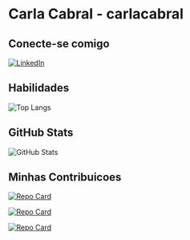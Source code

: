 # Carla Cabral - carlacabral 

## Conecte-se comigo
[![LinkedIn](https://img.shields.io/badge/LinkedIn-0077B5?style=for-the-badge&logo=linkedin&logoColor=white)](https://www.linkedin.com/in/carlamcamposcabral/)

## Habilidades

![Top Langs](https://github-readme-stats-git-masterrstaa-rickstaa.vercel.app/api/top-langs/?username=ccarlacabral&layout=compact&bg_color=000&border_color=30A3DC&title_color=E94D5F&text_color=FFF)


## GitHub Stats

![GitHub Stats](https://github-readme-stats.vercel.app/api?username=ccarlacabral&theme=transparent&bg_color=000&border_color=30A3DC&show_icons=true&icon_color=30A3DC&title_color=E94D5F&text_color=FFF)

## Minhas Contribuicoes

[![Repo Card](https://github-readme-stats.vercel.app/api/pin/?username=ccarlacabral&repo=challenge-amigo-secreto&bg_color=000&border_color=30A3DC&show_icons=true&icon_color=30A3DC&title_color=E94D5F&text_color=FFF)](https://github.com/ccarlacabral/challenge-amigo-secreto)

[![Repo Card](https://github-readme-stats.vercel.app/api/pin/?username=ccarlacabral&repo=jogodonumerosecreto&bg_color=000&border_color=30A3DC&show_icons=true&icon_color=30A3DC&title_color=E94D5F&text_color=FFF)](https://github.com/ccarlacabral/jogodonumerosecreto)

[![Repo Card](https://github-readme-stats.vercel.app/api/pin/?username=ccarlacabral&repo=dio-lab-open-source&bg_color=000&border_color=30A3DC&show_icons=true&icon_color=30A3DC&title_color=E94D5F&text_color=FFF)](https://github.com/ccarlacabral/dio-lab-open-source)

